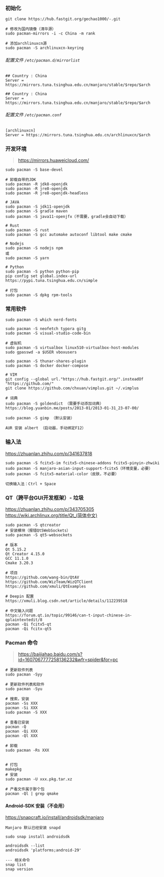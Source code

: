 ###  初始化

```
git clone https://hub.fastgit.org/gechao1000/-.git

# 修改为国内镜像（清华源）
sudo pacman-mirrors -i -c China -m rank

# 添加archlinuxcn源
sudo pacman -S archlinuxcn-keyring
```

###### 配置文件 `/etc/pacman.d/mirrorlist`

```
## Country : China
Server = https://mirrors.tuna.tsinghua.edu.cn/manjaro/stable/$repo/$arch

## Country : China
Server = https://mirrors.tuna.tsinghua.edu.cn/manjaro/stable/$repo/$arch
```

###### 配置文件 `/etc/pacman.conf`

```
[archlinuxcn]
Server = https://mirrors.tuna.tsinghua.edu.cn/archlinuxcn/$arch
```



### 开发环境

> https://mirrors.huaweicloud.com/

```
sudo pacman -S base-devel

# 卸载自带的JDK
sudo pacman -R jdk8-openjdk
sudo pacman -R jre8-openjdk
sudo pacman -R jre8-openjdk-headless

# JAVA
sudo pacman -S jdk11-openjdk
sudo pacman -S gradle maven
sudo pacman -S java11-openjfx（不需要，gradle会自动下载）

# Rust
sudo pacman -S rust
sudo pacman -S gcc automake autoconf libtool make cmake

# Nodejs
sudo pacman -S nodejs npm 
或
sudo pacman -S yarn

# Python
sudo pacman -S python python-pip
pip config set global.index-url https://pypi.tuna.tsinghua.edu.cn/simple

# 打包
sudo pacman -S dpkg rpm-tools
```



### 常用软件

```
sudo pacman -S which nerd-fonts

sudo pacman -S neofetch typora gitg
sudo pacman -S visual-studio-code-bin

# 虚拟机
sudo pacman -S virtualbox linux510-virtualbox-host-modules
sudo gpasswd -a $USER vboxusers

sudo pacman -S thunar-shares-plugin
sudo pacman -S docker docker-compose

# VIM
git config --global url."https://hub.fastgit.org/".insteadOf "https://github.com/"
git clone https://github.com/chxuan/vimplus.git ~/.vimplus

# 词典
sudo pacman -S goldendict （需要手动添加词典）
https://blog.yuanbin.me/posts/2013-01/2013-01-31_23-07-00/

sudo pacman -S gimp （默认安装）

AUR 安装 albert （启动器，手动绑定F12）
```



### 输入法

https://zhuanlan.zhihu.com/p/341637818

```
sudo pacman -S fcitx5-im fcitx5-chinese-addons fcitx5-pinyin-zhwiki
sudo pacman -S manjaro-asian-input-support-fcitx5（环境变量，必要）
sudo pacman -S fcitx5-material-color（皮肤，不必要）

切换输入法：Ctrl + Space
```



### QT（跨平台GUI开发框架）- 垃圾

https://zhuanlan.zhihu.com/p/343705305		https://wiki.archlinux.org/title/Qt_(简体中文)

```
sudo pacman -S qtcreator
# 安装模块（报错Qt5WebSockets）
sudo pacman -S qt5-websockets

# 版本
Qt 5.15.2
Qt Creator 4.15.0
GCC 11.1.0
Cmake 3.20.3

# 项目
https://github.com/wang-bin/QtAV
https://github.com/WizTeam/WizQTClient
https://github.com/xmuli/QtExamples

# Deepin 配置
https://xmuli.blog.csdn.net/article/details/112239518

# 中文输入问题
https://forum.qt.io/topic/99146/can-t-input-chinese-in-qplaintextedit/8
pacman -Qi fcitx5-qt
pacman -Qi fcitx-qt5
```



### Pacman 命令

> https://baijiahao.baidu.com/s?id=1607067777258136232&wfr=spider&for=pc

```
# 更新软件列表
sudo pacman -Syy

# 更新软件列表和软件
sudo pacman -Syu

# 搜索，安装
pacman -Ss XXX
pacman -Si XXX
sudo pacman -S XXX

# 查看已安装
pacman -Q
pacman -Qi XXX
pacman -Ql XXX

# 卸载
sudo pacman -Rs XXX


# 打包
makepkg
# 安装
sudo pacman -U xxx.pkg.tar.xz

# 产看文件属于那个包
pacman -Ql | grep qmake
```



#### Android-SDK 安装（不会用）

https://snapcraft.io/install/androidsdk/manjaro

```
Manjaro 默认已经安装 snapd

sudo snap install androidsdk

androidsdk --list 
androidsdk 'platforms;android-29' 

--- 相关命令
snap list
snap version

```

